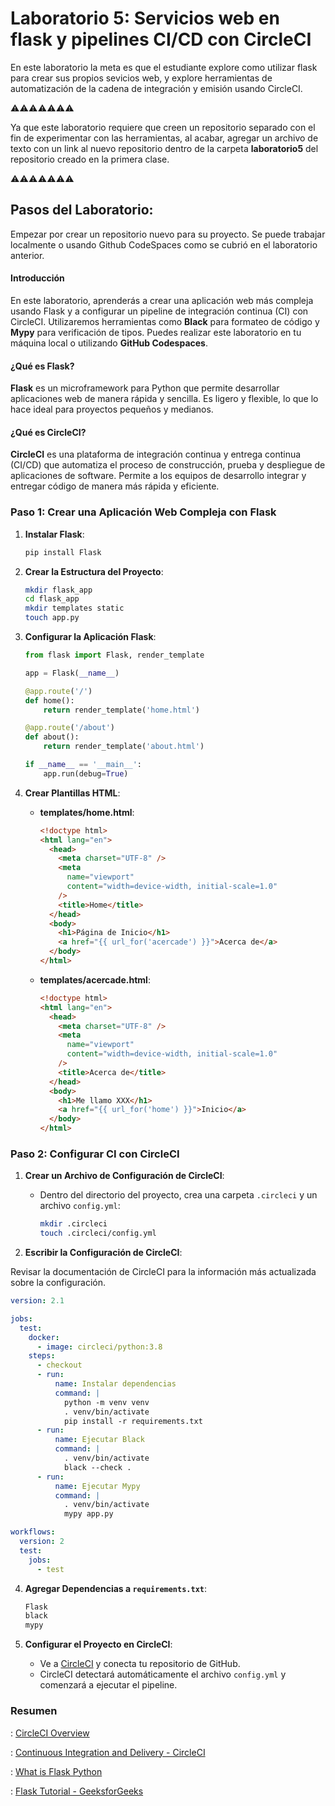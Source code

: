 # Laboratorio 5: Servicios web en flask y pipelines CI/CD con CircleCI

En este laboratorio la meta es que el estudiante explore como utilizar flask para crear sus propios sevicios web, y explore herramientas de automatización de la cadena de integración y emisión usando CircleCI.

⚠️⚠️⚠️⚠️⚠️⚠️⚠️

Ya que este laboratorio requiere que creen un repositorio separado con el fin de experimentar con las herramientas, al acabar, agregar un archivo de texto con un link al nuevo repositorio dentro de la carpeta **laboratorio5** del repositorio creado en la primera clase.

⚠️⚠️⚠️⚠️⚠️⚠️⚠️

## Pasos del Laboratorio:

Empezar por crear un repositorio nuevo para su proyecto. Se puede trabajar localmente o usando Github CodeSpaces como se cubrió en el laboratorio anterior.

#### Introducción

En este laboratorio, aprenderás a crear una aplicación web más compleja usando Flask y a configurar un pipeline de integración continua (CI) con CircleCI. Utilizaremos herramientas como **Black** para formateo de código y **Mypy** para verificación de tipos. Puedes realizar este laboratorio en tu máquina local o utilizando **GitHub Codespaces**.

#### ¿Qué es Flask?

**Flask** es un microframework para Python que permite desarrollar aplicaciones web de manera rápida y sencilla. Es ligero y flexible, lo que lo hace ideal para proyectos pequeños y medianos.

#### ¿Qué es CircleCI?

**CircleCI** es una plataforma de integración continua y entrega continua (CI/CD) que automatiza el proceso de construcción, prueba y despliegue de aplicaciones de software. Permite a los equipos de desarrollo integrar y entregar código de manera más rápida y eficiente.

### Paso 1: Crear una Aplicación Web Compleja con Flask

1. **Instalar Flask**:

   ```bash
   pip install Flask
   ```

2. **Crear la Estructura del Proyecto**:

   ```bash
   mkdir flask_app
   cd flask_app
   mkdir templates static
   touch app.py
   ```

3. **Configurar la Aplicación Flask**:

   ```python
   from flask import Flask, render_template

   app = Flask(__name__)

   @app.route('/')
   def home():
       return render_template('home.html')

   @app.route('/about')
   def about():
       return render_template('about.html')

   if __name__ == '__main__':
       app.run(debug=True)
   ```

4. **Crear Plantillas HTML**:

   - **templates/home.html**:

     ```html
     <!doctype html>
     <html lang="en">
       <head>
         <meta charset="UTF-8" />
         <meta
           name="viewport"
           content="width=device-width, initial-scale=1.0"
         />
         <title>Home</title>
       </head>
       <body>
         <h1>Página de Inicio</h1>
         <a href="{{ url_for('acercade') }}">Acerca de</a>
       </body>
     </html>
     ```

   - **templates/acercade.html**:
     ```html
     <!doctype html>
     <html lang="en">
       <head>
         <meta charset="UTF-8" />
         <meta
           name="viewport"
           content="width=device-width, initial-scale=1.0"
         />
         <title>Acerca de</title>
       </head>
       <body>
         <h1>Me llamo XXX</h1>
         <a href="{{ url_for('home') }}">Inicio</a>
       </body>
     </html>
     ```

### Paso 2: Configurar CI con CircleCI

1. **Crear un Archivo de Configuración de CircleCI**:

   - Dentro del directorio del proyecto, crea una carpeta `.circleci` y un archivo `config.yml`:
     ```bash
     mkdir .circleci
     touch .circleci/config.yml
     ```

2. **Escribir la Configuración de CircleCI**:

Revisar la documentación de CircleCI para la información más actualizada sobre la configuración.

```yaml
version: 2.1

jobs:
  test:
    docker:
      - image: circleci/python:3.8
    steps:
      - checkout
      - run:
          name: Instalar dependencias
          command: |
            python -m venv venv
            . venv/bin/activate
            pip install -r requirements.txt
      - run:
          name: Ejecutar Black
          command: |
            . venv/bin/activate
            black --check .
      - run:
          name: Ejecutar Mypy
          command: |
            . venv/bin/activate
            mypy app.py

workflows:
  version: 2
  test:
    jobs:
      - test
```

4. **Agregar Dependencias a `requirements.txt`**:

   ```txt
   Flask
   black
   mypy
   ```

5. **Configurar el Proyecto en CircleCI**:
   - Ve a [CircleCI](https://circleci.com/) y conecta tu repositorio de GitHub.
   - CircleCI detectará automáticamente el archivo `config.yml` y comenzará a ejecutar el pipeline.

### Resumen

: [CircleCI Overview](https://circleci.com/docs/about-circleci/)

: [Continuous Integration and Delivery - CircleCI](https://circleci.com/)

: [What is Flask Python](https://pythonbasics.org/what-is-flask-python/)

: [Flask Tutorial - GeeksforGeeks](https://www.geeksforgeeks.org/flask-tutorial/)
